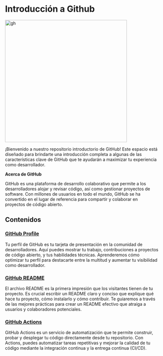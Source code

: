 # Introducción a Github

<img src="https://1000logos.net/wp-content/uploads/2021/05/GitHub-logo.png" alt="gh" width ="400">



¡Bienvenido a nuestro repositorio introductorio de GitHub! Este espacio está diseñado para brindarte una introducción completa a algunas de las características clave de GitHub que te ayudarán a maximizar tu experiencia como desarrollador.

**Acerca de GitHub**

GitHub es una plataforma de desarrollo colaborativo que permite a los desarrolladores alojar y revisar código, así como gestionar proyectos de software. Con millones de usuarios en todo el mundo, GitHub se ha convertido en el lugar de referencia para compartir y colaborar en proyectos de código abierto.

## Contenidos

### [GitHub Profile](docs/github-profile)

Tu perfil de GitHub es tu tarjeta de presentación en la comunidad de desarrolladores. Aquí puedes mostrar tu trabajo, contribuciones a proyectos de código abierto, y tus habilidades técnicas. Aprenderemos cómo optimizar tu perfil para destacarte entre la multitud y aumentar tu visibilidad como desarrollador.

### [GitHub README](docs/github-readme)

El archivo README es la primera impresión que los visitantes tienen de tu proyecto. Es crucial escribir un README claro y conciso que explique qué hace tu proyecto, cómo instalarlo y cómo contribuir. Te guiaremos a través de las mejores prácticas para crear un README efectivo que atraiga a usuarios y colaboradores potenciales.

### [GitHub Actions](docs/github-actions)

GitHub Actions es un servicio de automatización que te permite construir, probar y desplegar tu código directamente desde tu repositorio. Con Actions, puedes automatizar tareas repetitivas y mejorar la calidad de tu código mediante la integración continua y la entrega continua (CI/CD).


